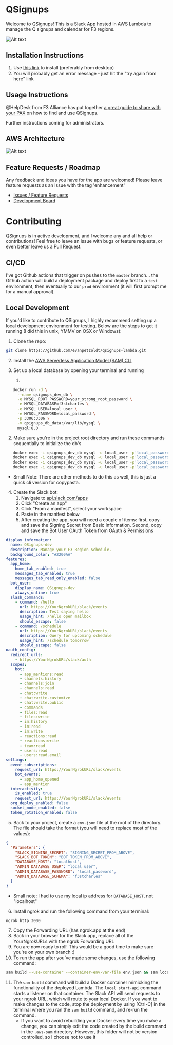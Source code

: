 # QSignups

Welcome to QSignups! This is a Slack App hosted in AWS Lambda to manage the Q signups and calendar for F3 regions.

![Alt text](/screens/qsignups-logo.png?raw=true "QSignups Logo")

## Installation Instructions

1. Use [this link](https://slack.com/oauth/v2/authorize?client_id=3135457248691.3137775183364&scope=app_mentions:read,channels:history,channels:read,chat:write,chat:write.customize,chat:write.public,commands,files:write,im:history,im:write,team:read,users:read,users:read.email,channels:join,files:read,im:read,reactions:read,reactions:write&user_scope=) to install (preferably from desktop)
2. You will probably get an error message - just hit the "try again from here" link

## Usage Instructions

@HelpDesk from F3 Alliance has put together [a great guide to share with your PAX](https://docs.google.com/document/d/1TE63l7dOKy635kbbyRi9TbbeCSx2SISkmBwZIXoqLzk/edit) on how to find and use QSignups.

Further instructions coming for administrators.

## AWS Architecture

![Alt text](/screens/QSignups_Design_2022_06.PNG?raw=true "QSignups Design")

## Feature Requests / Roadmap

Any feedback and ideas you have for the app are welcomed! Please leave feature requests as an Issue with the tag 'enhancement'
- [Issues / Feature Requests](https://github.com/evanpetzoldt/qsignups-lambda/issues)
- [Development Board](https://github.com/users/evanpetzoldt/projects/1/views/1)

# Contributing

QSignups is in active development, and I welcome any and all help or contributions! Feel free to leave an Issue with bugs or feature requests, or even better leave us a Pull Request.

## CI/CD

I've got Github actions that trigger on pushes to the `master` branch... the Github action will build a deployment package and deploy first to a `test` environment, then eventually to our `prod` environment (it will first prompt me for a manual approval).

## Local Development

If you'd like to contribute to QSignups, I highly recommend setting up a local development environment for testing. Below are the steps to get it running (I did this in unix, YMMV on OSX or Windows):

1. Clone the repo:
```sh
git clone https://github.com/evanpetzoldt/qsignups-lambda.git
```
2. Install the [AWS Serverless Application Model (SAM) CLI](https://docs.aws.amazon.com/serverless-application-model/latest/developerguide/install-sam-cli.html)
3. Set up a local database by opening your terminal and running

    1.     
```sh
   docker run -d \
     --name qsignups_dev_db \
     -e MYSQL_ROOT_PASSWORD=your_strong_root_password \
     -e MYSQL_DATABASE=f3stcharles \
     -e MYSQL_USER=local_user \
     -e MYSQL_PASSWORD=local_password \
     -p 3306:3306 \
     -v qsignups_db_data:/var/lib/mysql \
     mysql:8.0
```   
   2. Make sure you're in the project root directory and run these commands sequentially to initialize the db's

 ```sh
    docker exec -i qsignups_dev_db mysql -u local_user -p'local_password' f3stcharles < db/tables/qsignups_aos.sql
    docker exec -i qsignups_dev_db mysql -u local_user -p'local_password' f3stcharles < db/tables/qsignups_master.sql
    docker exec -i qsignups_dev_db mysql -u local_user -p'local_password' f3stcharles < db/tables/qsignups_regions.sql
    docker exec -i qsignups_dev_db mysql -u local_user -p'local_password' f3stcharles < db/tables/qsignups_weekly.sql
 ```  
    
   - Small Note: There are other methods to do this as well, this is just a quick cli version for copypasta.

4. Create the Slack bot: 
    1. Navigate to [api.slack.com/apps](https://api.slack.com/apps)
    2. Click "Create an app"
    3. Click "From a manifest", select your workspace
    4. Paste in the manifest below
    5. After creating the app, you will need a couple of items: first, copy and save the Signing Secret from Basic Information. Second, copy and save the Bot User OAuth Token from OAuth & Permissions

```yaml
display_information:
  name: QSignups-dev
  description: Manage your F3 Region Schedule.
  background_color: "#2200AA"
features:
  app_home:
    home_tab_enabled: true
    messages_tab_enabled: true
    messages_tab_read_only_enabled: false
  bot_user:
    display_name: QSignups-dev
    always_online: true
  slash_commands:
    - command: /hello
      url: https://YourNgrokURL/slack/events
      description: Test saying hello
      usage_hint: /hello open mailbox
      should_escape: false
    - command: /schedule
      url: https://YourNgrokURL/slack/events
      description: Query for upcoming schedule
      usage_hint: /schedule tomorrow
      should_escape: false
oauth_config:
  redirect_urls:
    - https://YourNgrokURL/slack/auth
  scopes:
    bot:
      - app_mentions:read
      - channels:history
      - channels:join
      - channels:read
      - chat:write
      - chat:write.customize
      - chat:write.public
      - commands
      - files:read
      - files:write
      - im:history
      - im:read
      - im:write
      - reactions:read
      - reactions:write
      - team:read
      - users:read
      - users:read.email
settings:
  event_subscriptions:
    request_url: https://YourNgrokURL/slack/events
    bot_events:
      - app_home_opened
      - app_mention
  interactivity:
    is_enabled: true
    request_url: https://YourNgrokURL/slack/events
  org_deploy_enabled: false
  socket_mode_enabled: false
  token_rotation_enabled: false
```


5. Back to your project, create a `env.json` file at the root of the directory. The file should take the format (you will need to replace most of the values):
```json
{
  "Parameters": {
    "SLACK_SIGNING_SECRET": "SIGNING_SECRET_FROM_ABOVE",
    "SLACK_BOT_TOKEN": "BOT_TOKEN_FROM_ABOVE",
    "DATABASE_HOST": "localhost",
    "ADMIN_DATABASE_USER": "local_user",
    "ADMIN_DATABASE_PASSWORD": "local_password",
    "ADMIN_DATABASE_SCHEMA": "f3stcharles"
  }
}
```
  - Small note: I had to use my local ip address for `DATABASE_HOST`, not "localhost"
6. Install ngrok and run the following command from your terminal:
```sh
ngrok http 3000
```
7. Copy the Forwarding URL (has ngrok.app at the end)
8. Back in your browser for the Slack app, replace all of the YourNgrokURLs with the ngrok Forwarding URL
9. You are now ready to roll! This would be a good time to make sure you're on your own branch :)
10. To run the app after you've made some changes, use the following command:
```sh
sam build --use-container --container-env-var-file env.json && sam local start-api --env-vars env.json --warm-containers EAGER
```
11. The `sam build` command will build a Docker container mimicking the functionality of the deployed Lambda. The `local start-api` command starts a listener on that container. The Slack API will send requests to your ngrok URL, which will route to your local Docker. If you want to make changes to the code, stop the deployment by using [Ctrl-C] in the terminal where you ran the `sam build` command, and re-run the command.
    - If you want to avoid rebuilding your Docker every time you make a change, you can simply edit the code created by the build command in the `.aws-sam` directory. However, this folder will not be version controlled, so I choose not to use it